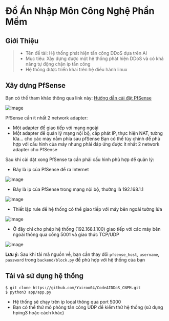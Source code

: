 # Đồ Án Nhập Môn Công Nghệ Phần Mềm
## Giới Thiệu
> - Tên đề tài: Hệ thống phát hiện tấn công DDoS dựa trên AI
> - Mục tiêu: Xây dựng được một hệ thống phát hiện DDoS và có khả năng tự động chặn ip tấn công
> - Hệ thống được triển khai trên hệ điều hành linux

## Xây dựng PfSense
Bạn có thể tham khảo thông qua link này: [Hướng dẫn cài đặt PfSense](https://thegioifirewall.com/pfsense-huong-dan-cai-dat-firewall-pfsense-len-vmware/)      

![image](https://github.com/user-attachments/assets/0975afb2-3b52-4a5f-a5b9-656b0360e012)

PfSense cần ít nhất 2 network adapter:
  - Một adapter để giao tiếp với mạng ngoài
  - Một adapter để quản lý mạng nội bộ, cấp phát IP, thực hiện NAT, tường lửa… cho các máy nằm phía sau pfSense
Bạn có thể tùy chỉnh để phù hợp với cấu hình của máy nhưng phải đáp ứng được ít nhất 2 network adapter cho PfSense

Sau khi cài đặt xong PfSense ta cần phải cấu hình phù hợp để quản lý:
  - Đây là ip của PfSense để ra Internet
    
  ![image](https://github.com/user-attachments/assets/5bc6f541-5361-4788-9f66-1138afc34148)

  - Đây là ip của PfSense trong mạng nội bộ, thường là 192.168.1.1
    
  ![image](https://github.com/user-attachments/assets/56f85cc3-9390-4a3c-a162-7fb9d213d2da)

  - Thiết lập rule để hệ thống có thể giao tiếp với máy bên ngoài tường lửa
    
  ![image](https://github.com/user-attachments/assets/6ab8aa07-e18b-4e67-a92e-2ae7ae87d615)

  - Ở đây chỉ cho phép hệ thống (192.168.1.100) giao tiếp với các máy bên ngoài thông qua cổng 5001 và giao thức TCP/UDP
    
  ![image](https://github.com/user-attachments/assets/953e5b2e-61e3-4961-b532-4fbfc5b5a85d)

**Lưu ý:** Sau khi tải mã nguồn về, bạn cần thay đổi `pfsense_host`, `username`, `password` trong `backend/block.py` để phù hợp với hệ thống của bạn

## Tải và sử dụng hệ thống
```
$ git clone https://github.com/Yairoo04/CodeAIDDoS_CNPM.git
$ python3 app/app.py
```
- Hệ thống sẽ chạy trên ip local thông qua port 5000
- Bạn có thể thử mô phỏng tấn công UDP để kiểm thử hệ thống (sử dụng hping3 hoặc cách khác)


  




  
